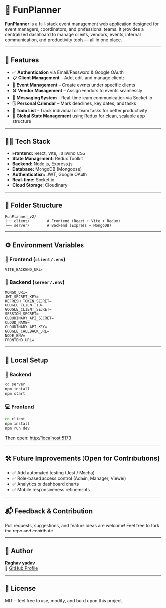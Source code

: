 # 🧠 FunPlanner

**FunPlanner** is a full-stack event management web application designed for event managers, coordinators, and professional teams. It provides a centralized dashboard to manage clients, vendors, events, internal communication, and productivity tools — all in one place.



---

## 🚀 Features

- ✅ **Authentication** via Email/Password & Google OAuth  
- 📋 **Client Management** – Add, edit, and manage clients  
- 📆 **Event Management** – Create events under specific clients  
- 🛠️ **Vendor Management** – Assign vendors to events seamlessly  
- 💬 **Messaging System** – Real-time team communication via Socket.io  
- 🗓️ **Personal Calendar** – Mark deadlines, key dates, and tasks  
- 📝 **Todo List** – Track individual or team tasks for better productivity  
- 🔁 **Global State Management** using Redux for clean, scalable app structure  

---

## 🧑‍💻 Tech Stack

- **Frontend:** React, Vite, Tailwind CSS  
- **State Management:** Redux Toolkit  
- **Backend:** Node.js, Express.js  
- **Database:** MongoDB (Mongoose)  
- **Authentication:** JWT, Google OAuth  
- **Real-time:** Socket.io  
- **Cloud Storage:** Cloudinary  

---

## 📁 Folder Structure

```
FunPlanner_v2/
├── client/        # Frontend (React + Vite + Redux)
└── server/        # Backend (Express + MongoDB)
```

---

## ⚙️ Environment Variables

### 🔐 Frontend (`client/.env`)
```env
VITE_BACKEND_URL=
```

### 🔐 Backend (`server/.env`)
```env
MONGO_URI=
JWT_SECRET_KEY=
REFRESH_TOKEN_SECRET=
GOOGLE_CLIENT_ID=
GOOGLE_CLIENT_SECRET=
SESSION_SECRET=
CLOUDINARY_API_SECRET=
CLOUD_NAME=
CLOUDINARY_API_KEY=
GOOGLE_CALLBACK_URL=
NODE_ENV=
FRONTEND_URL=
```

---

## 🧪 Local Setup

### 🔧 Backend
```bash
cd server
npm install
npm start
```

### 💻 Frontend
```bash
cd client
npm install
npm run dev
```

Then open: [http://localhost:5173](http://localhost:5173)

---

## 🛠️ Future Improvements (Open for Contributions)

- ✅ Add automated testing (Jest / Mocha)  
- ✅ Role-based access control (Admin, Manager, Viewer)  
- ✅ Analytics or dashboard charts  
- ✅ Mobile responsiveness refinements  

---

## 📬 Feedback & Contribution

Pull requests, suggestions, and feature ideas are welcome! Feel free to fork the repo and contribute.

---

## 👤 Author

**Raghav yadav**  
🔗 [GitHub Profile](https://github.com/raghavy11)

---

## 📄 License

MIT – feel free to use, modify, and build upon this project.
